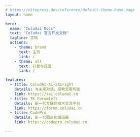 ```yaml
---
# https://vitepress.dev/reference/default-theme-home-page
layout: home

hero:
  name: "Coludai Docs"
  text: "Coludai 官方开发文档"
  tagline: 文档
  actions:
    - theme: brand
      text: 主页
      link: /
    - theme: alt
      text: 开发与规范
      link: /

features:
  - title: ColudAI-AI-SAIright
    details: 与未来对话，探索无限可能
    link: https://sai.coludai.cn
  - title: TK Forumleft
    details: 新一代互联网技术交流平台
    link: https://forum.coludai.cn
  - title: CodePro
    details: 新一代图形化编辑器
    link: https://codepro.coludai.cn

---
```


